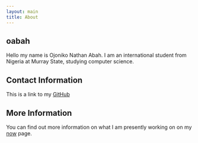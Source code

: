 ```yaml
---
layout: main
title: About
---
```


## oabah

Hello my name is Ojoniko Nathan Abah. I am an international student from Nigeria at Murray State, studying computer science.

## Contact Information

This is a link to my [GitHub](http://www.github.com/oabah)

## More Information

You can find out more information on what I am presently working on on my [now](https://oabah.github.io/now.html) page.

